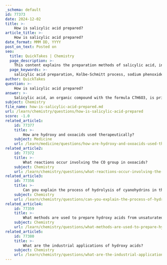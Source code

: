 ```yaml
---
_schema: default
id: 77373
date: 2024-12-02
title: >-
    How is salicylic acid prepared?
article_title: >-
    How is salicylic acid prepared?
date_format: MMM DD, YYYY
post_on_text: Posted on
seo:
  title: QuickTakes | Chemistry
  page_description: >-
    This content explains the preparation methods of salicylic acid, including the Kolbe-Schmitt process and direct carboxylation, as well as its natural extraction from sources like white willow and wintergreen.
  page_keywords: >-
    salicylic acid preparation, Kolbe-Schmitt process, sodium phenoxide, carboxylation, direct carboxylation, transition metal catalysis, phenolic compounds, extraction, pharmaceutical applications, aspirin synthesis
author: QuickTakes
question: >-
    How is salicylic acid prepared?
answer: >-
    Salicylic acid, an organic compound with the formula C7H6O3, is primarily prepared through two main methods:\n\n1. **Kolbe-Schmitt Process**: This is the most common commercial method for producing salicylic acid. In this process, phenol is first reacted with sodium hydroxide to form sodium phenoxide. This intermediate then undergoes carboxylation, where carbon dioxide is introduced, leading to the formation of salicylic acid. The reaction can be summarized as follows:\n   - Phenol + Sodium Hydroxide → Sodium Phenoxide\n   - Sodium Phenoxide + CO2 → Salicylic Acid\n\n2. **Direct Carboxylation of Phenols**: Recent advancements have introduced methods that utilize transition metal-catalyzed C-H carboxylation reactions. These methods allow for the introduction of carboxyl groups into phenolic compounds using carbon dioxide, often resulting in high efficiency and selectivity. For example, a silanol-directed, palladium-catalyzed reaction has been developed, which demonstrates excellent functional-group tolerance.\n\nIn addition to these synthetic methods, salicylic acid can also be extracted from natural sources, such as the bark of the white willow and wintergreen leaves, where it occurs naturally.\n\nThese preparation methods highlight the versatility and importance of salicylic acid in various applications, particularly in the pharmaceutical industry, where it serves as a precursor for the synthesis of aspirin and other therapeutic agents.
subject: Chemistry
file_name: how-is-salicylic-acid-prepared.md
url: /learn/chemistry/questions/how-is-salicylic-acid-prepared
score: -1.0
related_article1:
    id: 77377
    title: >-
        How are hydroxy and oxoacids used therapeutically?
    subject: Medicine
    url: /learn/medicine/questions/how-are-hydroxy-and-oxoacids-used-therapeutically
related_article2:
    id: 77372
    title: >-
        What reactions occur involving the CO group in oxoacids?
    subject: Chemistry
    url: /learn/chemistry/questions/what-reactions-occur-involving-the-co-group-in-oxoacids
related_article3:
    id: 77356
    title: >-
        Can you explain the process of hydrolysis of cyanohydrins in the preparation of hydroxy acids?
    subject: Chemistry
    url: /learn/chemistry/questions/can-you-explain-the-process-of-hydrolysis-of-cyanohydrins-in-the-preparation-of-hydroxy-acids
related_article4:
    id: 77359
    title: >-
        What methods are used to prepare hydroxy acids from unsaturated acids?
    subject: Chemistry
    url: /learn/chemistry/questions/what-methods-are-used-to-prepare-hydroxy-acids-from-unsaturated-acids
related_article5:
    id: 77380
    title: >-
        What are the industrial applications of hydroxy acids?
    subject: Chemistry
    url: /learn/chemistry/questions/what-are-the-industrial-applications-of-hydroxy-acids
---
```


&nbsp;